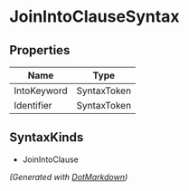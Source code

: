 # JoinIntoClauseSyntax

## Properties

| Name        | Type        |
| ----------- | ----------- |
| IntoKeyword | SyntaxToken |
| Identifier  | SyntaxToken |

## SyntaxKinds

* JoinIntoClause

*\(Generated with [DotMarkdown](http://github.com/JosefPihrt/DotMarkdown)\)*